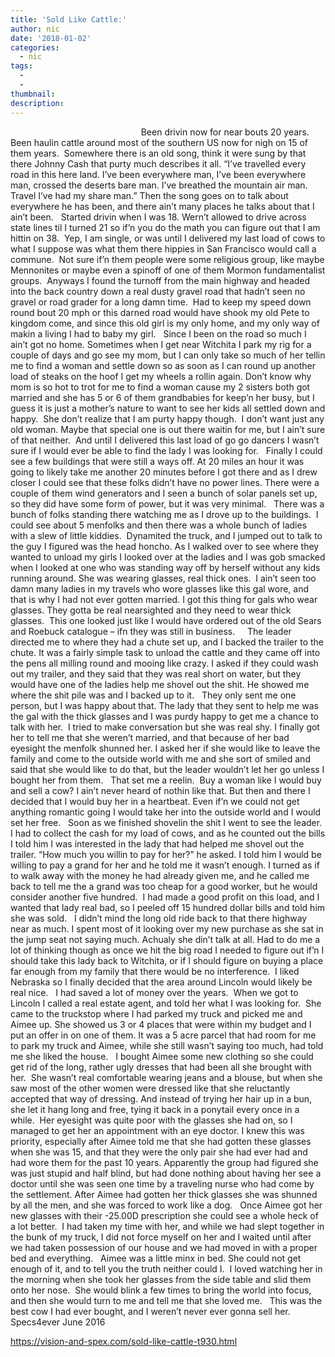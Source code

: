 ```yaml
---
title: 'Sold Like Cattle:'
author: nic
date: '2018-01-02'
categories:
  - nic
tags:
  - 
  - 
thumbnail: 
description: 
---
```


                                                    
Been drivin now for near bouts 20 years. Been haulin cattle around most of the southern US now for nigh on 15 of them years.  Somewhere there is an old song, think it were sung by that there Johnny Cash that purty much describes it all. “I’ve travelled every road in this here land. I’ve been everywhere man, I’ve been everywhere man, crossed the deserts bare man. I’ve breathed the mountain air man. Travel I’ve had my share man.” Then the song goes on to talk about everywhere he has been, and there ain’t many places he talks about that I ain’t been.
 
Started drivin when I was 18. Wern’t allowed to drive across state lines til I turned 21 so if’n you do the math you can figure out that I am hittin on 38.  Yep, I am single, or was until I delivered my last load of cows to what I suppose was what them there hippies in San Francisco would call a commune.  Not sure if’n them people were some religious group, like maybe Mennonites or maybe even a spinoff of one of them Mormon fundamentalist groups.  Anyways I found the turnoff from the main highway and headed into the back country down a real dusty gravel road that hadn’t seen no gravel or road grader for a long damn time.  Had to keep my speed down round bout 20 mph or this darned road would have shook my old Pete to kingdom come, and since this old girl is my only home, and my only way of makin a living I had to baby my girl.
 
Since I been on the road so much I ain’t got no home. Sometimes when I get near Witchita I park my rig for a couple of days and go see my mom, but I can only take so much of her tellin me to find a woman and settle down so as soon as I can round up another load of steaks on the hoof I get my wheels a rollin again. Don’t know why mom is so hot to trot for me to find a woman cause my 2 sisters both got married and she has 5 or 6 of them grandbabies for keep’n her busy, but I guess it is just a mother’s nature to want to see her kids all settled down and happy.  She don’t realize that I am purty happy though.  I don’t want just any old woman. Maybe that special one is out there waitin for me, but I ain’t sure of that neither.  And until I delivered this last load of go go dancers I wasn’t sure if I would ever be able to find the lady I was looking for.
 
Finally I could see a few buildings that were still a ways off. At 20 miles an hour it was going to likely take me another 20 minutes before I got there and as I drew closer I could see that these folks didn’t have no power lines. There were a couple of them wind generators and I seen a bunch of solar panels set up, so they did have some form of power, but it was very minimal. 
 
There was a bunch of folks standing there watching me as I drove up to the buildings.  I could see about 5 menfolks and then there was a whole bunch of ladies with a slew of little kiddies.  Dynamited the truck, and I jumped out to talk to the guy I figured was the head honcho. As I walked over to see where they wanted to unload my girls I looked over at the ladies and I was gob smacked when I looked at one who was standing way off by herself without any kids running around. She was wearing glasses, real thick ones.  I ain’t seen too damn many ladies in my travels who wore glasses like this gal wore, and that is why I had not ever gotten married. I got this thing for gals who wear glasses. They gotta be real nearsighted and they need to wear thick glasses.  This one looked just like I would have ordered out of the old Sears and Roebuck catalogue – ifn they was still in business.  
 
The leader directed me to where they had a chute set up, and I backed the trailer to the chute. It was a fairly simple task to unload the cattle and they came off into the pens all milling round and mooing like crazy. I asked if they could wash out my trailer, and they said that they was real short on water, but they would have one of the ladies help me shovel out the shit. He showed me where the shit pile was and I backed up to it.
 
They only sent me one person, but I was happy about that. The lady that they sent to help me was the gal with the thick glasses and I was purdy happy to get me a chance to talk with her.  I tried to make conversation but she was real shy. I finally got her to tell me that she weren’t married, and that because of her bad eyesight the menfolk shunned her. I asked her if she would like to leave the family and come to the outside world with me and she sort of smiled and said that she would like to do that, but the leader wouldn’t let her go unless I bought her from them.
 
That set me a reelin.  Buy a woman like I would buy and sell a cow? I ain’t never heard of nothin like that. But then and there I decided that I would buy her in a heartbeat. Even if’n we could not get anything romantic going I would take her into the outside world and I would set her free.
 
Soon as we finished shovelin the shit I went to see the leader.  I had to collect the cash for my load of cows, and as he counted out the bills I told him I was interested in the lady that had helped me shovel out the trailer. “How much you willin to pay for her?” he asked. I told him I would be willing to pay a grand for her and he told me it wasn’t enough. I turned as if to walk away with the money he had already given me, and he called me back to tell me the a grand was too cheap for a good worker, but he would consider another five hundred.  I had made a good profit on this load, and I wanted that lady real bad, so I peeled off 15 hundred dollar bills and told him she was sold.
 
I didn’t mind the long old ride back to that there highway near as much. I spent most of it looking over my new purchase as she sat in the jump seat not saying much. Achualy she din’t talk at all. Had to do me a lot of thinking though as once we hit the big road I needed to figure out if’n I should take this lady back to Witchita, or if I should figure on buying a place far enough from my family that there would be no interference.  I liked Nebraska so I finally decided that the area around Lincoln would likely be real nice.
 
I had saved a lot of money over the years.  When we got to Lincoln I called a real estate agent, and told her what I was looking for.  She came to the truckstop where I had parked my truck and picked me and Aimee up. She showed us 3 or 4 places that were within my budget and I put an offer in on one of them. It was a 5 acre parcel that had room for me to park my truck and Aimee, while she still wasn’t saying too much, had told me she liked the house.
 
I bought Aimee some new clothing so she could get rid of the long, rather ugly dresses that had been all she brought with her.  She wasn’t real comfortable wearing jeans and a blouse, but when she saw most of the other women were dressed like that she reluctantly accepted that way of dressing. And instead of trying her hair up in a bun, she let it hang long and free, tying it back in a ponytail every once in a while.  Her eyesight was quite poor with the glasses she had on, so I managed to get her an appointment with an eye doctor. I knew this was priority, especially after Aimee told me that she had gotten these glasses when she was 15, and that they were the only pair she had ever had and had wore them for the past 10 years. Apparently the group had figured she was just stupid and half blind, but had done nothing about having her see a doctor until she was seen one time by a traveling nurse who had come by the settlement. After Aimee had gotten her thick glasses she was shunned by all the men, and she was forced to work like a dog.
 
Once Aimee got her new glasses with their -25.00D prescription she could see a whole heck of a lot better.  I had taken my time with her, and while we had slept together in the bunk of my truck, I did not force myself on her and I waited until after we had taken possession of our house and we had moved in with a proper bed and everything.
 
Aimee was a little minx in bed. She could not get enough of it, and to tell you the truth neither could I.  I loved watching her in the morning when she took her glasses from the side table and slid them onto her nose.  She would blink a few times to bring the world into focus, and then she would turn to me and tell me that she loved me.
 
This was the best cow I had ever bought, and I weren’t never ever gonna sell her.
 
Specs4ever
June 2016

https://vision-and-spex.com/sold-like-cattle-t930.html
